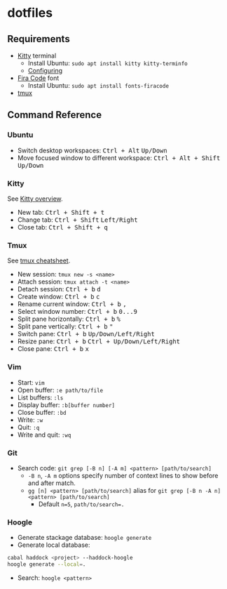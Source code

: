 # dotfiles

## Requirements

* [Kitty](https://sw.kovidgoyal.net/kitty/index.html) terminal
  * Install Ubuntu: `sudo apt install kitty kitty-terminfo`
  * [Configuring](https://sw.kovidgoyal.net/kitty/conf.html)
* [Fira Code](https://github.com/tonsky/FiraCode) font
  * Install Ubuntu: `sudo apt install fonts-firacode`
* [tmux](https://github.com/tmux/tmux)

## Command Reference

### Ubuntu

* Switch desktop workspaces: <kbd>Ctrl + Alt</kbd> <kbd>Up/Down</kbd>
* Move focused window to different workspace: <kbd>Ctrl + Alt + Shift</kbd> <kbd>Up/Down</kbd>

### Kitty

See [Kitty overview](https://sw.kovidgoyal.net/kitty/overview/).

* New tab: <kbd>Ctrl + Shift + t</kbd>
* Change tab: <kbd>Ctrl + Shift</kbd> <kbd>Left/Right</kbd>
* Close tab: <kbd>Ctrl + Shift + q</kbd>

### Tmux

See [tmux cheatsheet](https://tmuxcheatsheet.com/).

* New session: `tmux new -s <name>`
* Attach session: `tmux attach -t <name>`
* Detach session: <kbd>Ctrl + b</kbd> <kbd>d</kbd>
* Create window: <kbd>Ctrl + b</kbd> <kbd>c</kbd>
* Rename current window: <kbd>Ctrl + b</kbd> <kbd>,</kbd>
* Select window number: <kbd>Ctrl + b</kbd> <kbd>0...9</kbd>
* Split pane horizontally: <kbd>Ctrl + b</kbd> <kbd>%</kbd>
* Split pane vertically: <kbd>Ctrl + b</kbd> <kbd>"</kbd>
* Switch pane: <kbd>Ctrl + b</kbd> <kbd>Up/Down/Left/Right</kbd>
* Resize pane: <kbd>Ctrl + b</kbd> <kbd>Ctrl + Up/Down/Left/Right</kbd>
* Close pane: <kbd>Ctrl + b</kbd> <kbd>x</kbd>

### Vim
* Start: `vim`
* Open buffer: `:e path/to/file`
* List buffers: `:ls`
* Display buffer: `:b[buffer number]`
* Close buffer: `:bd`
* Write: `:w`
* Quit: `:q`
* Write and quit: `:wq`

### Git
* Search code: `git grep [-B n] [-A m] <pattern> [path/to/search]`
    * `-B n`, `-A m` options specify number of context lines to show before and after match.
    * `gg [n] <pattern> [path/to/search]` alias for `git grep [-B n -A n] <pattern> [path/to/search]`
        * Default `n=5`, `path/to/search=.`

### Hoogle
* Generate stackage database: `hoogle generate`
* Generate local database:
```bash
cabal haddock <project> --haddock-hoogle
hoogle generate --local=.
```
* Search: `hoogle <pattern>`
